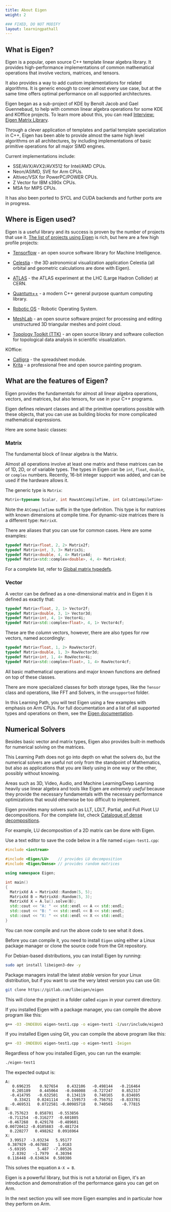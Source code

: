 ```yaml
---
title: About Eigen
weight: 2

### FIXED, DO NOT MODIFY
layout: learningpathall
---
```


## What is Eigen?

Eigen is a popular, open source C++ template linear algebra library. It provides high-performance implementations of common mathematical operations that involve vectors, matrices, and tensors.

It also provides a way to add custom implementations for related algorithms. It is generic enough to cover almost every use case, but at the same time offers optimal performance on all supported architectures.

Eigen began as a sub-project of KDE by Benoît Jacob and Gael Guennebaud, to help with common linear algebra operations for some KDE and KOffice projects. To learn more about this, you can read [Interview: Eigen Matrix Library](https://macresearch.org/interview-eigen-matrix-library/). 

Through a clever application of templates and partial template specialization in C++, Eigen has been able to provide almost the same high level algorithms on all architectures, by including implementations of basic primitive operations for all major SIMD engines.

Current implementations include:

* SSE/AVX/AVX2/AVX512 for Intel/AMD CPUs.
* Neon/ASIMD, SVE for Arm CPUs.
* Altivec/VSX for PowerPC/POWER CPUs.
* Z Vector for IBM s390x CPUs.
* MSA for MIPS CPUs.

It has also been ported to SYCL and CUDA backends and further ports are in progress.

## Where is Eigen used?

Eigen is a useful library and its success is proven by the number of projects that use it. 
[The list of projects using Eigen](https://eigen.tuxfamily.org/index.php?title=Main_Page#Projects_using_Eigen) is rich, but here are a few high profile projects:

* [Tensorflow](https://www.tensorflow.org/) - an open source software library for Machine Intelligence.
* [Celestia](https://celestiaproject.space/) - the 3D astronomical visualization application Celestia (all orbital and geometric calculations are done with Eigen).
* [ATLAS](https://home.cern/science/experiments/atlas) - the ATLAS experiment at the LHC (Large Hadron Collider) at CERN.
* [Quantum++](https://github.com/softwareQinc/qpp) - a modern C++ general purpose quantum computing library.

* [Robotic OS](https://www.ros.org/) - Robotic Operating System.
* [MeshLab](https://www.meshlab.net/) - an open source software project for processing and editing unstructured 3D triangular meshes and point cloud.
* [Topology Toolkit (TTK)](https://topology-tool-kit.github.io/) - an open source library and software collection for topological data analysis in scientific visualization.

KOffice:
* [Calligra](https://calligra.org/) - the spreadsheet module.
* [Krita](https://krita.org/en/) - a professional free and open source painting program.

## What are the features of Eigen?

Eigen provides the fundamentals for almost all linear algebra operations, vectors, and matrices, but also tensors, for use in your C++ programs.

Eigen defines relevant classes and all the primitive operations possible with these objects, that you can use as building blocks for more complicated mathematical expressions.

Here are some basic classes:

### Matrix

The fundamental block of linear algebra is the Matrix.

Almost all operations involve at least one matrix and these matrices can be of 1D, 2D, or of variable types.
The types in Eigen can be `int`, `float`, `double`, or `complex` numbers. Recently, 16-bit integer support was added, and can be used if the hardware allows it.

The generic type is `Matrix`:

```C++
Matrix<typename Scalar, int RowsAtCompileTime, int ColsAtCompileTime>
```

Note the `AtCompileTime` suffix in the type definition. This type is for matrices with known dimensions at compile time. For dynamic-size matrices there is a different type: `MatrixX`.

There are aliases that you can use for common cases. Here are some examples:

```C++
typedef Matrix<float, 2, 2> Matrix2f;
typedef Matrix<int, 3, 3> Matrix3i;
typedef Matrix<double, 4, 4> Matrix4d;
typedef Matrix<std::complex<double>, 4, 4> Matrix4cd;
```

For a complete list, refer to [Global matrix typedefs](https://libeigen.gitlab.io/docs/group__matrixtypedefs.html).

### Vector

A vector can be defined as a one-dimensional matrix and in Eigen it is defined as exactly that:

```C++
typedef Matrix<float, 2, 1> Vector2f;
typedef Matrix<double, 3, 1> Vector3d;
typedef Matrix<int, 4, 1> Vector4i;
typedef Matrix<std::complex<float>, 4, 1> Vector4cf;
```

These are the *column* vectors, however, there are also types for *row* vectors, named accordingly:

```C++
typedef Matrix<float, 1, 2> RowVector2f;
typedef Matrix<double, 1, 3> RowVector3d;
typedef Matrix<int, 1, 4> RowVector4i;
typedef Matrix<std::complex<float>, 1, 4> RowVector4cf;
```

All basic mathematical operations and major known functions are defined on top of these classes.

There are more specialized classes for both storage types, like the `Tensor` class and operations, like FFT and Solvers, in the `unsupported` folder.

In this Learning Path, you will test Eigen using a few examples with emphasis on Arm CPUs. For full documentation and a list of all supported types and operations on them, see the [Eigen documentation](https://libeigen.gitlab.io/docs/).

## Numerical Solvers

Besides basic vector and matrix types, Eigen also provides built-in methods for numerical solving on the matrices.

This Learning Path does not go into depth on what the solvers do, but the numerical solvers are useful not only from the standpoint of Mathematics, but also as applications that you are likely using in one way or the other, possibly without knowing. 

Areas such as 3D, Video, Audio, and Machine Learning/Deep Learning heavily use linear algebra and tools like Eigen are *extremely useful* because they provide the necessary fundamentals with the necessary performance optimizations that would otherwise be too difficult to implement.

Eigen provides many solvers such as LLT, LDLT, Partial, and Full Pivot LU decompositions. For the complete list, check [Catalogue of dense decompositions](https://libeigen.gitlab.io/docs/group__TopicLinearAlgebraDecompositions.html).

For example, LU decomposition of a 2D matrix can be done with Eigen. 

Use a text editor to save the code below in a file named `eigen-test1.cpp`:

```C++
#include <iostream>

#include <Eigen/LU>    // provides LU decomposition
#include <Eigen/Dense> // provides random matrices

using namespace Eigen;

int main()
{
  MatrixXd A = MatrixXd::Random(5, 5);
  MatrixXd B = MatrixXd::Random(5, 3);
  MatrixXd X = A.lu().solve(B);
  std::cout << "A: " << std::endl << A << std::endl;
  std::cout << "B: " << std::endl << B << std::endl;
  std::cout << "X: " << std::endl << X << std::endl;
}
```

You can now compile and run the above code to see what it does.

Before you can compile it, you need to install `Eigen` using either a Linux package manager or clone the source code from the Git repository.

For Debian-based distributions, you can install Eigen by running:

```bash
sudo apt install libeigen3-dev -y
```

Package managers install the latest *stable* version for your Linux distribution, but if you want to use the very latest version you can use Git:

```bash
git clone https://gitlab.com/libeigen/eigen
```

This will clone the project in a folder called `eigen` in your current directory. 

If you installed Eigen with a package manager, you can compile the above program like this:

```bash
g++ -O3 -DNDEBUG eigen-test1.cpp -o eigen-test1 -I/usr/include/eigen3
```

If you installed Eigen using Git, you can compile the above program like this:

```bash
g++ -O3 -DNDEBUG eigen-test1.cpp -o eigen-test1 -Ieigen
```

Regardless of how you installed Eigen, you can run the example: 

```bash
./eigen-test1
```

The expected output is:

```output
A:
   0.696235    0.927654    0.432106   -0.498144   -0.216464
   0.205189    0.445064   -0.046008   -0.727247    0.852317
  -0.414795   -0.632501    0.134119    0.740165    0.834695
    0.33421   0.0241114   -0.159573   -0.756752   -0.833781
  -0.469531   0.0722581 -0.00985718    0.740565    -0.77815
B:
 -0.757623   0.858701  -0.553856
 -0.711254  -0.316277  -0.601805
 -0.467268   0.429178  -0.489601
0.00720412 -0.0105883  -0.481724
  0.220277   0.498262  0.0916964
X:
  3.99517  -3.03234   5.95177
 0.387929 -0.467882    1.0183
 -5.69195     5.487  -7.80526
   2.8392   -1.7979   4.30394
 0.116448 -0.634634  0.580386
 ```

This solves the equation `A⋅X = B`.

Eigen is a powerful library, but this is not a tutorial on Eigen, it's an introduction and demonstration of the performance gains you can get on Arm.

In the next section you will see more Eigen examples and in particular how they perform on Arm.
